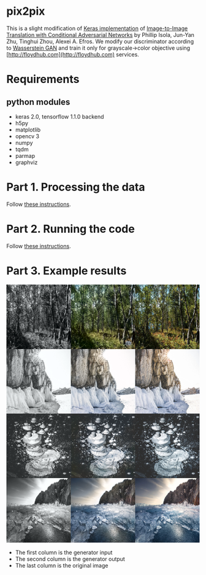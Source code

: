 # pix2pix

This is a slight modification of [Keras implementation](https://github.com/tdeboissiere/DeepLearningImplementations) of [Image-to-Image Translation with Conditional Adversarial Networks](https://arxiv.org/pdf/1611.07004) by Phillip Isola, Jun-Yan Zhu, Tinghui Zhou, Alexei A. Efros. We modify our discriminator according to [Wasserstein GAN](https://arxiv.org/abs/1701.07875) and train it only for grayscale->color objective using [http://floydhub.com](http://floydhub.com) services.


# Requirements

## python modules

- keras 2.0, tensorflow 1.1.0 backend
- h5py
- matplotlib
- opencv 3
- numpy
- tqdm
- parmap
- graphviz


# Part 1. Processing the data

Follow [these instructions](https://github.com/fineguy/Adversarial-Image-Colorization/tree/master/src/data).

# Part 2. Running the code

Follow [these instructions](https://github.com/fineguy/Adversarial-Image-Colorization/tree/master/src/model).

# Part 3. Example results

![figure](./figures/test1.png)

- The first column is the generator input
- The second column is the generator output
- The last column is the original image 
